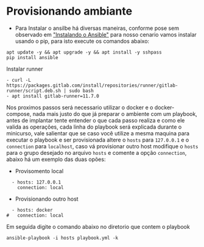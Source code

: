 # Provisionando ambiante

* Para Instalar o ansilbe há diversas maneiras, conforme pose sem observado em ["Instalando o Ansible"](https://docs.ansible.com/ansible/latest/installation_guide/intro_installation.html) para nosso cenario vamos instalar usando o pip, para isto execute os comandos abaixo:

````
apt update -y && apt upgrade -y && apt install -y sshpass
pip install ansible
````

Instalar runner

````
- curl -L https://packages.gitlab.com/install/repositories/runner/gitlab-runner/script.deb.sh | sudo bash
- apt install gitlab-runner=11.7.0
````

Nos proximos passos será necessario utilizar o docker e o docker-compose, nada mais justo do que já preparar o ambiente com um playbook, antes de implantar tente entender o que cada passo realiza e como ele valida as operações, cada linha do playbook será explicada durante o minicurso, vale salientar que se caso você utilize a mesma maquina para executar o playbook e ser provisionada altere o `hosts` para `127.0.0.1` e o `connection` para `localhost`, caso vá provisionar outro host modifique o `hosts` para o grupo desejado no arquivo `hosts` e comente a opção `connection`, abaixo há um exemplo das duas opões:


* Provisomento local

````
  - hosts: 127.0.0.1
    connection: local
````

* Provisionando outro host

````
  - hosts: docker
#   connection: local
````

Em seguida digite o comando abaixo no diretorio que contem o playbook

````
ansible-playbook -i hosts playbook.yml -k
````


